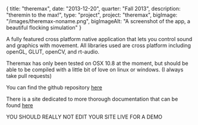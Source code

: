 {
  title: "theremax",
  date:  "2013-12-20",
  quarter: "Fall 2013",
  description: "theremin to the max!",
  type: "project",
  project: "theremax",
  bigImage: "/images/theremax-noname.png",
  bigImageAlt: "A screenshot of the app, a beautiful flocking simulation"
}

A fully featured cross platform native application that lets you control sound and graphics with movement. All libraries used are cross platform including openGL, GLUT, openCV, and rt-audio. 

Theremax has only been tested on OSX 10.8 at the moment, but should be able to be compiled with a little bit of love on linux or windows. (I always take pull requests)

You can find the github repository [here](https://www.github.com/thealphanerd/theremax)

There is a site dedicated to more thorough documentation that can be found [here](https://ccrma.stanford.edu/~mborins/256a/theremax/)

YOU SHOULD REALLY NOT EDIT YOUR SITE LIVE FOR A DEMO